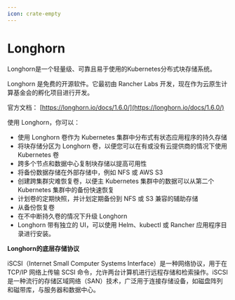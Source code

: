 ```yaml
---
icon: crate-empty
---
```


# Longhorn

Longhorn是一个轻量级、可靠且易于使用的Kubernetes分布式块存储系统。

Longhorn 是免费的开源软件。它最初由 Rancher Labs 开发，现在作为云原生计算基金会的孵化项目进行开发。

官方文档： [https://longhorn.io/docs/1.6.0/](https://longhorn.io/docs/1.6.0/)

使用 Longhorn，你可以：

* 使用 Longhorn 卷作为 Kubernetes 集群中分布式有状态应用程序的持久存储
* 将块存储分区为 Longhorn 卷，以便您可以在有或没有云提供商的情况下使用 Kubernetes 卷
* 跨多个节点和数据中心复制块存储以提高可用性
* 将备份数据存储在外部存储中，例如 NFS 或 AWS S3
* 创建跨集群灾难恢复卷，以便主 Kubernetes 集群中的数据可以从第二个 Kubernetes 集群中的备份快速恢复
* 计划卷的定期快照，并计划定期备份到 NFS 或 S3 兼容的辅助存储
* 从备份恢复卷
* 在不中断持久卷的情况下升级 Longhorn
* Longhorn 带有独立的 UI，可以使用 Helm、kubectl 或 Rancher 应用程序目录进行安装。

**Longhorn的底层存储协议**

iSCSI（Internet Small Computer Systems Interface）是一种网络协议，用于在 TCP/IP 网络上传输 SCSI 命令，允许两台计算机进行远程存储和检索操作。iSCSI 是一种流行的存储区域网络（SAN）技术，广泛用于连接存储设备，如磁盘阵列和磁带库，与服务器和数据中心。
